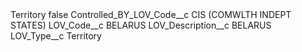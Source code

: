 <?xml version="1.0" encoding="UTF-8"?>
<CustomMetadata xmlns="http://soap.sforce.com/2006/04/metadata" xmlns:xsi="http://www.w3.org/2001/XMLSchema-instance" xmlns:xsd="http://www.w3.org/2001/XMLSchema">
    <label>Territory</label>
    <protected>false</protected>
    <values>
        <field>Controlled_BY_LOV_Code__c</field>
        <value xsi:type="xsd:string">CIS (COMWLTH INDEPT STATES)</value>
    </values>
    <values>
        <field>LOV_Code__c</field>
        <value xsi:type="xsd:string">BELARUS</value>
    </values>
    <values>
        <field>LOV_Description__c</field>
        <value xsi:type="xsd:string">BELARUS</value>
    </values>
    <values>
        <field>LOV_Type__c</field>
        <value xsi:type="xsd:string">Territory</value>
    </values>
</CustomMetadata>
